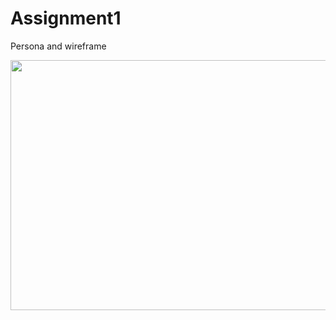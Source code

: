 # Assignment1
Persona and wireframe


<img src="https://github.com/Shubham848570/Assignment1/blob/main/Shubham(Persona)%20(1).jpg?raw=true" height="400" width="800"/>
